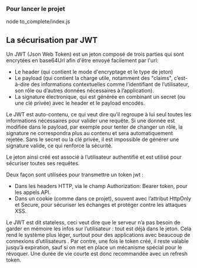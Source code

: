 ### Pour lancer le projet ###
node to_complete/index.js


## La sécurisation par JWT ##

Un JWT (Json Web Token) est un jeton composé de trois parties qui sont encrytées en base64Url afin d'être envoyé facilement par l'url:
- Le header (qui contient le mode d'encryptage et le type de jeton)
- Le payload (qui contient la charge utile, notamment des "claims", c’est-à-dire des informations contextuelles comme l’identifiant 
  de l’utilisateur, son rôle ou d’autres données nécessaires à l’application).
- La signature électronique, qui est générée en combinant un secret (ou une clé privée) avec le header et le payload encodés.


Le JWT est auto-contenu, ce qui veut dire qu’il regroupe à lui seul toutes les informations nécessaires pour valider une requête.
Si une donnée est modifiée dans le payload, par exemple pour tenter de changer un rôle, la signature ne correspondra plus au contenu
et sera automatiquement rejetée. Sans le secret ou la clé privée, il est impossible de générer une signature valide, ce qui renforce la sécurité.

Le jeton ainsi créé est associé à l’utilisateur authentifié et est utilisé pour sécuriser toutes ses requêtes.

Deux façon sont utilisées pour transmettre un token jwt :
- Dans les headers HTTP, via le champ Authorization: Bearer token, pour les appels API.
- Dans un cookie (comme dans ce projet), souvent avec l’attribut HttpOnly et Secure, pour sécuriser les échanges et protéger contre les attaques XSS.

Le JWT est dit stateless, ceci veut dire que le serveur n’a pas besoin de garder en mémoire les infos sur l’utilisateur : tout est déjà dans le jeton. 
Cela rend le système plus léger, surtout pour des applications avec beaucoup de connexions  d’utilisateurs . Par contre, une fois le token créé,
il reste valable jusqu’à expiration, sauf si on met en place un mécanisme spécial pour le révoquer. Une durée de vie courte est donc recommandée avec
un refresh token. 